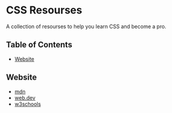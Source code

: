 # CSS Resourses

A collection of resourses to help you learn CSS and become a pro.

## Table of Contents

* [Website](##Website)


## Website

* [mdn](https://developer.mozilla.org/en-US/docs/Learn/CSS)
* [web.dev](https://web.dev/learn/css/)
* [w3schools](https://www.w3schools.com/css/)